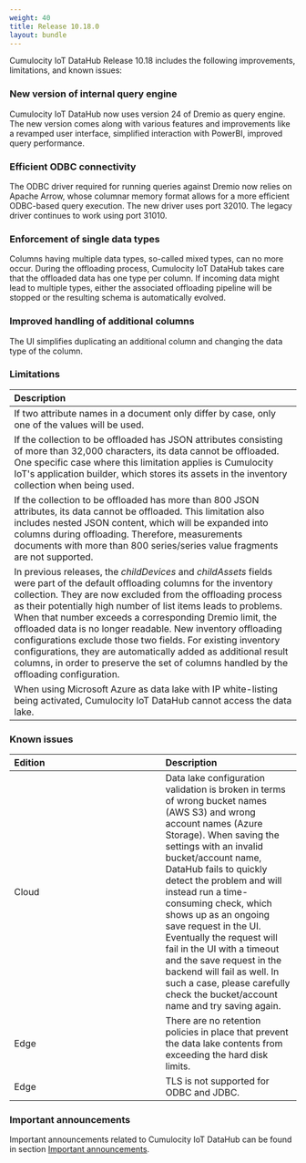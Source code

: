 ```yaml
---
weight: 40
title: Release 10.18.0
layout: bundle
---
```


Cumulocity IoT DataHub Release 10.18 includes the following improvements, limitations, and known issues:

### New version of internal query engine

Cumulocity IoT DataHub now uses version 24 of Dremio as query engine. The new version comes along with various features and improvements like a revamped user interface, simplified interaction with PowerBI, improved query performance.

### Efficient ODBC connectivity

The ODBC driver required for running queries against Dremio now relies on Apache Arrow, whose columnar memory format allows for a more efficient ODBC-based query execution. The new driver uses port 32010. The legacy driver continues to work using port 31010.

### Enforcement of single data types

Columns having multiple data types, so-called mixed types, can no more occur. During the offloading process, Cumulocity IoT DataHub takes care that the offloaded data has one type per column. If incoming data might lead to multiple types, either the associated offloading pipeline will be stopped or the resulting schema is automatically evolved.

### Improved handling of additional columns

The UI simplifies duplicating an additional column and changing the data type of the column.

### Limitations

|<div style="width:250px">Description</div>
|:---
|If two attribute names in a document only differ by case, only one of the values will be used.|
|If the collection to be offloaded has JSON attributes consisting of more than 32,000 characters, its data cannot be offloaded. One specific case where this limitation applies is Cumulocity IoT's application builder, which stores its assets in the inventory collection when being used.|
|If the collection to be offloaded has more than 800 JSON attributes, its data cannot be offloaded. This limitation also includes nested JSON content, which will be expanded into columns during offloading. Therefore, measurements documents with more than 800 series/series value fragments are not supported.|
|In previous releases, the *childDevices* and *childAssets* fields were part of the default offloading columns for the inventory collection. They are now excluded from the offloading process as their potentially high number of list items leads to problems. When that number exceeds a corresponding Dremio limit, the offloaded data is no longer readable. New inventory offloading configurations exclude those two fields. For existing inventory configurations, they are automatically added as additional result columns, in order to preserve the set of columns handled by the offloading configuration.|
|When using Microsoft Azure as data lake with IP white-listing being activated, Cumulocity IoT DataHub cannot access the data lake.|

### Known issues

|<div style="width:250px">Edition|Description|
|:---|:---|
|Cloud|Data lake configuration validation is broken in terms of wrong bucket names (AWS S3) and wrong account names (Azure Storage). When saving the settings with an invalid bucket/account name, DataHub fails to quickly detect the problem and will instead run a time-consuming check, which shows up as an ongoing save request in the UI. Eventually the request will fail in the UI with a timeout and the save request in the backend will fail as well. In such a case, please carefully check the bucket/account name and try saving again.|
|Edge|There are no retention policies in place that prevent the data lake contents from exceeding the hard disk limits.|
|Edge|TLS is not supported for ODBC and JDBC.|

### Important announcements

Important announcements related to Cumulocity IoT DataHub can be found in section [Important announcements](/release-10-18-0/announcements-10-18-0#data-hub).